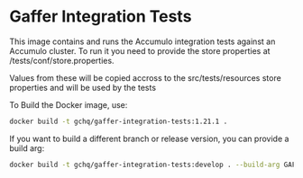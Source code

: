Gaffer Integration Tests
==========================

This image contains and runs the Accumulo integration tests against an Accumulo cluster.
To run it you need to provide the store properties at /tests/conf/store.properties.

Values from these will be copied accross to the src/tests/resources store properties and will be used by the tests

To Build the Docker image, use:
```bash
docker build -t gchq/gaffer-integration-tests:1.21.1 .
```

If you want to build a different branch or release version, you can provide a build arg:
```bash
docker build -t gchq/gaffer-integration-tests:develop . --build-arg GAFFER_VERSION=develop
```